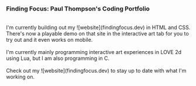 ### Finding Focus: Paul Thompson's Coding Portfolio
<br>
I'm currently building out my ![website](findingfocus.dev) in HTML and CSS. There's now a playable demo on that site in the interactive art tab for you to try out and it even works on mobile.
<br>
<br>
I'm currently mainly programming interactive art experiences in LOVE 2d using Lua, but I am also programming in C.
<br>
<br>
Check out my ![website](findingfocus.dev) to stay up to date with what I'm working on.
